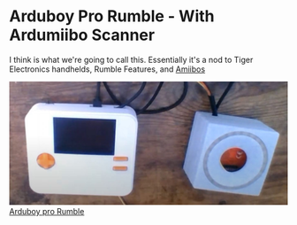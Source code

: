 # Arduboy Pro Rumble - With Ardumiibo Scanner


I think is what we're going to call this. 
Essentially it's a nod to Tiger Electronics handhelds, Rumble Features, and [Amiibos](https://www.nintendo.com/amiibo/)

![Arduboy Pro Rumble](/images/prorumble.JPG)
[Arduboy pro Rumble](https://youtu.be/GJU3yUf-LWQ)
